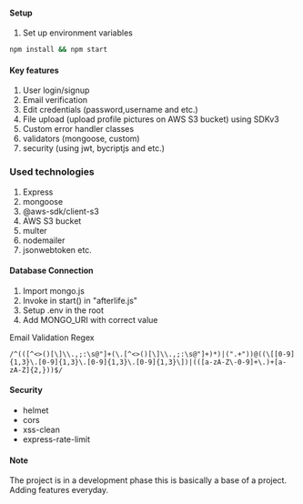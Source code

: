 #### Setup

1. Set up environment variables 

```bash
npm install && npm start
```
#### Key features

1. User login/signup
2. Email verification
3. Edit credentials (password,username and etc.)
4. File upload (upload profile pictures on AWS S3 bucket) using SDKv3
5. Custom error handler classes
6. validators (mongoose, custom)
7. security (using jwt, bycriptjs and etc.)


### Used technologies

1. Express
2. mongoose
3. @aws-sdk/client-s3
4. AWS S3 bucket
4. multer
5. nodemailer
6. jsonwebtoken
etc.

#### Database Connection

1. Import mongo.js
2. Invoke in start() in "afterlife.js"
3. Setup .env in the root
4. Add MONGO_URI with correct value



Email Validation Regex

```regex
/^(([^<>()[\]\\.,;:\s@"]+(\.[^<>()[\]\\.,;:\s@"]+)*)|(".+"))@((\[[0-9]{1,3}\.[0-9]{1,3}\.[0-9]{1,3}\.[0-9]{1,3}\])|(([a-zA-Z\-0-9]+\.)+[a-zA-Z]{2,}))$/
```



#### Security

- helmet
- cors
- xss-clean
- express-rate-limit

#### Note

The project is in a development phase this is basically a base of a project. Adding features everyday.
